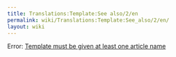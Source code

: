 ```yaml
---
title: Translations:Template:See also/2/en
permalink: wiki/Translations:Template:See_also/2/en/
layout: wiki
---
```


Error: [Template must be given at least one article name]($1 "wikilink")

